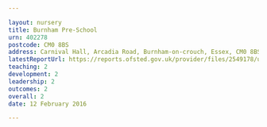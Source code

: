 ```yaml
---

layout: nursery
title: Burnham Pre-School
urn: 402278
postcode: CM0 8BS
address: Carnival Hall, Arcadia Road, Burnham-on-crouch, Essex, CM0 8BS
latestReportUrl: https://reports.ofsted.gov.uk/provider/files/2549178/urn/402278.pdf
teaching: 2
development: 2
leadership: 2
outcomes: 2
overall: 2
date: 12 February 2016

---
```

